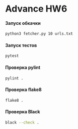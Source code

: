 # Advance HW6

#### Запуск обкачки
```bash
python3 fetcher.py 10 urls.txt
```

#### Запуск тестов
```bash
pytest
```

#### Проверка pylint
```bash
pylint .
```

#### Проверка flake8
```bash
flake8 .
```

#### Проверка Black
```bash
black --check .
```